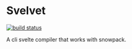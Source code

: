 # Svelvet


[![build status](https://github.com/jakedeichert/svelvet/workflows/CI/badge.svg?branch=master)][github_ci]

A cli svelte compiler that works with snowpack.











[github_ci]: https://github.com/jakedeichert/svelvet/actions?query=workflow%3ACI
